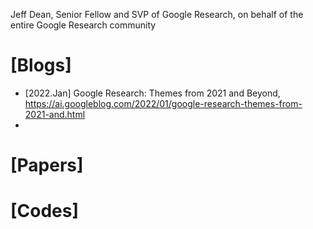 Jeff Dean, Senior Fellow and SVP of Google Research, on behalf of the entire Google Research community

# [Blogs]
+ [2022.Jan] Google Research: Themes from 2021 and Beyond, https://ai.googleblog.com/2022/01/google-research-themes-from-2021-and.html
+ 

# [Papers]


# [Codes]

